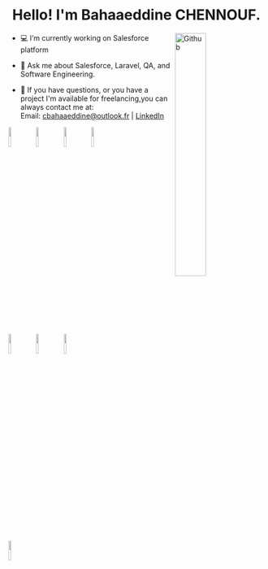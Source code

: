 <h1 align="center">Hello! I'm Bahaaeddine CHENNOUF.</h1> 

<a href="https://github.com//"><img width="35%" align="right" alt="Github" src="https://github.com/TheDudeThatCode/TheDudeThatCode/blob/master/Assets/Developer.gif" /></a>


- 💻 I’m currently working on Salesforce platform

- 💬 Ask me about Salesforce, Laravel, QA, and Software Engineering.

- 💼 If you have questions, or you have a project I'm available for freelancing,you can always contact me at: <br>
   Email: cbahaaeddine@outlook.fr | <a href="https://www.linkedin.com/in/bahaa-eddine-chennouf" target="_blank">LinkedIn</a>
   
<code><img width="10%" src="https://www.vectorlogo.zone/logos/salesforce/salesforce-ar21.svg"></code>
<code><img width="10%" src="https://www.vectorlogo.zone/logos/laravel/laravel-ar21.svg"></code>
<code><img width="10%" src="https://www.vectorlogo.zone/logos/mysql/mysql-ar21.svg"></code>
<code><img width="10%" src="https://www.vectorlogo.zone/logos/vuejs/vuejs-ar21.svg"></code>
<br><br>
<code><img width="10%" src="https://www.vectorlogo.zone/logos/javascript/javascript-ar21.svg"></code>
<code><img width="10%" src="https://www.vectorlogo.zone/logos/oracle/oracle-ar21.svg"></code>
<code><img width="10%" src="https://www.vectorlogo.zone/logos/nuxtjs/nuxtjs-ar21.svg"></code>
<br><br>
<code><img width="10%" src="https://www.vectorlogo.zone/logos/getbootstrap/getbootstrap-ar21.svg"></code>


<!--
**Bahaaeddine/Bahaaeddine** is a ✨ _special_ ✨ repository because its `README.md` (this file) appears on your GitHub profile.

Here are some ideas to get you started:

- 🔭 I’m currently working on ...
- 🌱 I’m currently learning ...
- 👯 I’m looking to collaborate on ...
- 🤔 I’m looking for help with ...
- 💬 Ask me about ...
- 📫 How to reach me: ...
- 😄 Pronouns: ...
- ⚡ Fun fact: ...
-->
